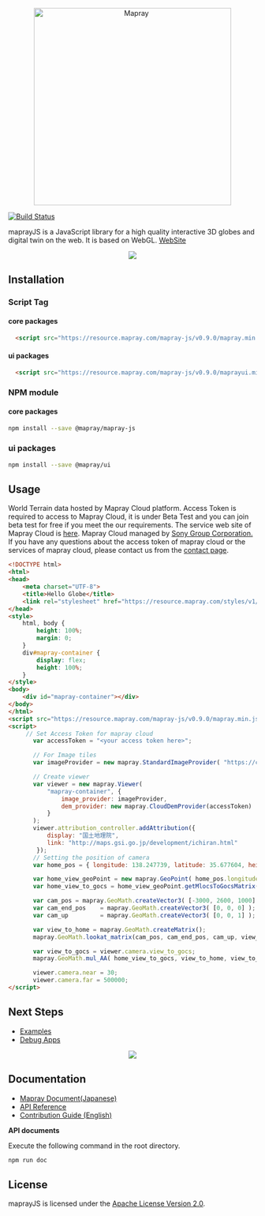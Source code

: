 [<p align="center"><img width="400" alt="Mapray" src="https://storage.googleapis.com/ino-sandbox.appspot.com/github/mainlogo.png"></p>](https://mapray.com/)
[![Build Status](https://travis-ci.org/sony/mapray-js.svg?branch=master)](https://travis-ci.org/sony/mapray-js)

maprayJS is a JavaScript library for a high quality interactive 3D globes and digital twin on the web. It is based on WebGL.
[WebSite](https://mapray.com)

[<p align="center"><img src="https://resource.mapray.com/assets/www/img/github_cover.jpg" /></p>](https://mapray.com)

## Installation
### Script Tag
#### core packages
```html
  <script src="https://resource.mapray.com/mapray-js/v0.9.0/mapray.min.js"></script>
```
#### ui packages
```html
  <script src="https://resource.mapray.com/mapray-js/v0.9.0/maprayui.min.js"></script>
```

### NPM module
#### core packages
```bash
npm install --save @mapray/mapray-js
```

### ui packages
```bash
npm install --save @mapray/ui
```

## Usage
World Terrain data hosted by Mapray Cloud platform. Access Token is required to access to Mapray Cloud, it is under Beta Test and you can join beta test for free if you meet the our requirements. 
The service web site of Mapray Cloud is [here](https://cloud.mapray.com).
Mapray Cloud managed by [Sony Group Corporation.](https://www.sony.com/) If you have any questions about the access token of mapray cloud or the services of mapray cloud, please contact us from the [contact page](https://mapray.com/contact.html).
```html
<!DOCTYPE html>
<html>
<head>
    <meta charset="UTF-8">
    <title>Hello Globe</title>
    <link rel="stylesheet" href="https://resource.mapray.com/styles/v1/mapray.css">
</head>
<style>
    html, body {
        height: 100%;
        margin: 0;
    }
    div#mapray-container {
        display: flex;
        height: 100%;
    }
</style>
<body>
    <div id="mapray-container"></div>
</body>
</html>
<script src="https://resource.mapray.com/mapray-js/v0.9.0/mapray.min.js"></script>
<script>
     // Set Access Token for mapray cloud
       var accessToken = "<your access token here>";

       // For Image tiles
       var imageProvider = new mapray.StandardImageProvider( "https://cyberjapandata.gsi.go.jp/xyz/seamlessphoto/", ".jpg", 256, 0, 18 );

       // Create viewer
       var viewer = new mapray.Viewer(
           "mapray-container", {
               image_provider: imageProvider,
               dem_provider: new mapray.CloudDemProvider(accessToken)
           }
       );
       viewer.attribution_controller.addAttribution({
           display: "国土地理院",
           link: "http://maps.gsi.go.jp/development/ichiran.html"
        });
       // Setting the position of camera
       var home_pos = { longitude: 138.247739, latitude: 35.677604, height: 3000 };

       var home_view_geoPoint = new mapray.GeoPoint( home_pos.longitude, home_pos.latitude, home_pos.height );
       var home_view_to_gocs = home_view_geoPoint.getMlocsToGocsMatrix( mapray.GeoMath.createMatrix() );

       var cam_pos = mapray.GeoMath.createVector3( [-3000, 2600, 1000] );
       var cam_end_pos    = mapray.GeoMath.createVector3( [0, 0, 0] );
       var cam_up         = mapray.GeoMath.createVector3( [0, 0, 1] );

       var view_to_home = mapray.GeoMath.createMatrix();
       mapray.GeoMath.lookat_matrix(cam_pos, cam_end_pos, cam_up, view_to_home);

       var view_to_gocs = viewer.camera.view_to_gocs;
       mapray.GeoMath.mul_AA( home_view_to_gocs, view_to_home, view_to_gocs );

       viewer.camera.near = 30;
       viewer.camera.far = 500000;
</script>
```

## Next Steps
- [Examples](/examples)
- [Debug Apps](/debug)

[<p align="center"><img src="https://resource.mapray.com/assets/www/img/github.jpg" /></p>](/examples)

## Documentation
- [Mapray Document(Japanese)](https://mapray.com/documents/index.html)
- [API Reference](https://resource.mapray.com/doc/api/v0.9.0/index.html)
- [Contribution Guide (English)](/CONTRIBUTING.md)

**API documents**

Execute the following command in the root directory.
```bash
npm run doc
```

## License
maprayJS is licensed under the [Apache License Version 2.0](/LICENSE).
